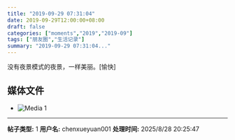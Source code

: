 ```yaml
---
title: "2019-09-29 07:31:04"
date: 2019-09-29T12:00:00+08:00
draft: false
categories: ["moments","2019","2019-09"]
tags: ["朋友圈","生活记录"]
summary: "2019-09-29 07:31:04..."
---
```


没有夜景模式的夜景，一样美丽。[愉快]

## 媒体文件

- ![Media 1](/Moments/photos/2019-09-29/201909290731040.jpg)

---

**帖子类型:** 1
**用户名:** chenxueyuan001
**处理时间:** 2025/8/28 20:25:47